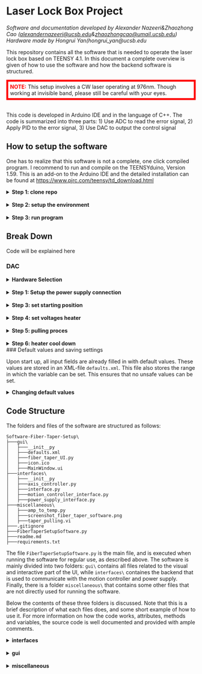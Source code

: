 # Laser Lock Box Project
_Software and documentation developed by Alexander Nazeeri&Zhaozhong Cao (alexandernazeeri@ucsb.edu&zhaozhongcao@umail.ucsb.edu)_  
_Hardware made by Hongrui Yan(hongrui_yan@ucsb.edu_  


This repository contains all the software that is needed to operate the laser lock box based on TEENSY 4.1. In this document a complete overview is given of how to use the software and how the backend software is structured.

<div style="border: 5px solid red; padding: 5px;">
    <span style="color: red;"><b>NOTE:</b></span> This setup involves a CW laser operating at 976nm. Though working at invisible band, please still be careful with your eyes.
</div>
<br>

This code is developed in Arduino IDE and in the language of C++. The code is summarized into three parts: 1) Use ADC to read the error signal, 2) Apply PID to the error signal, 3) Use DAC to output the control signal


## How to setup the software
One has to realize that this software is not a complete, one click compiled program. I recommend to run and compile on the TEENSYduino, Version 1.59. This is an add-on to the Arduino IDE and the detailed installation can be found at https://www.pjrc.com/teensy/td_download.html



<details>  
  <summary><b>Step 1: clone repo</b></summary>

In order to run the code on a new computer, first clone the GitHub repository. If you do not have git installed, please download it here: https://git-scm.com/downloads 
</details>

<br>

<details>  
  <summary><b>Step 2: setup the environment</b></summary>
    under construction


</details>
<br>
<details>  
  <summary><b>Step 3: run program</b></summary>

Under Construction

</details>

<div style="page-break-after: always;"></div>

## Break Down 

Code will be explained here

### DAC 


<details>
  <summary><b>Hardware Selection</b></summary>

To achieve a good cavity locking, we require a precise output of the control signal.  We are using the evaluation EVAL-AD5791SDZ as the external DAC module. The central chip is AD5791, a powerful chip performing 1 ppm, 20-Bit, ±1 LSB INL, Voltage Output DAC.
<br>
The communication between the EVAL-AD5791SDZ and TEENSY 4.1 is through SPI Mode_1. 

</details>

<br>

<details>
  <summary><b>Step 1: Setup the power supply connection</b></summary>

  <div style="border: 5px solid red; padding: 5px;">
    <span style="color: red;"><b>WARNING:</b></span> Please, do not, do not, do not use your computer USB to power this board! Please use an external voltage supply to drive it. 
</div>
<br>
The evaluation board offers three ways for power supply: 1)ADP 5070 with LDOS 2) ADP 5070 3) Bench Supply. In order to select the way of power supply, there are multiple physical switches on the board that must be inserted or removed. Since I am using ADP 5070 with LDOs, I will put my connection here: 
![screenshot fiber taper software](miscellaneous/screenshot_fiber_taper_software.png)
</details>

<br>

<details>
<summary><b>Step 3: set starting position</b></summary>

In this dialog you set the starting position of stages for the pulling process. The 'start Δx' is the distance between the two clamping points. The 'go to start vel' defines how fast the horizontal stages are moved to the starting position. The 'heater up vel' defines how fast the vertical stage moves up. The starting position of axis 3 is always at 25 mm, which is the maximum in the range of the stage. 

After the 'Go to start' button is clicked, all three stages move to their respective positions. After this, the fiber can be placed in the clamps. If necessary the clamps with the rails can be taken out the place the fiber. 

 <div style="border: 5px solid red; padding: 5px;">
    <span style="color: red;"><b>WARNING:</b></span> Before moving the stages to their starting positions, make sure to untighten the fiber clamp that is not held by the spring from the rails, such that both stages can move freely. Make sure that the vertical stage is also free to move and will not collide with any other parts of the setup. 
</div>

</details>

<br>

<details>
  <summary><b>Step 4: set voltages heater</b></summary>

The AC voltage over the ceramic heater element has to incremented very slowly to not damage the heater and maintain temperature reproducability over long use time. One sets a starting voltage, a final voltage and a voltage slope. Every second, the voltage is incremented by the voltage slope until the final voltage is reached. One can also set the frequency of the AC supply signal for the heater. When the 'Turn on heater' button is clicked the output of the power supply will be turned on and the heater will slowly heat up. 

<div style="border: 5px solid red; padding: 5px;">
    <span style="color: red;"><b>WARNING:</b></span> Once the heater is warmed up, do not touch the heater itself or any of the metal close to heater as it can reach dangerously high temperatures.
</div>

<br>

</details>

<br>
<details>
  <summary><b>Step 5: pulling proces</b></summary>

The most important step in the process is the actual pulling of the fiber. In order to do this, three step have to be taken. First, the heater has to be lowered over the fiber.
<div style="border: 5px solid red; padding: 5px;">
    <span style="color: red;"><b>WARNING:</b></span> Before lowering the heater, first make sure that the heater is aligned properly with the fiber by moving it with the two manual translation stages, in order to prevent the heater from damaging the fiber, or even worse, collide with any other part of the setup. 
</div>

<br>

The heater is lowered to the position set by 'heater pos' with a velocity set by 'heater lowering vel'. This velocity can be important if you want the fiber to heat up slowly. By making use of the temperature gradient in the insertion slit of the heating element one can slowly increase the temperature around the fiber. The heater is lowered by pressing the 'Lower heater' button. 

<div style="border: 5px solid red; padding: 5px;">
    <span style="color: red;"><b>WARNING:</b></span> The 'heater' pos had to be carefully set to prevent the heater from damaging the fiber. Make sure to first calibrate this value before moving the stage. 
</div>

<br>

Next, the settings for the actual pulling of the fiber are set. With 'final Δx' one sets the final distance between the two clamps. One can also opt to instead set 'pull distance' _d<sub>pull</sub>_, which is the distance one single stage is moving during the pulling process. The total increase in length of the fiber _Δx<sub>tot</sub>_ is therefore

<p style="text-align: center;"><i>Δx<sub>tot</sub> = Δx<sub>final</sub> - Δx<sub>start</sub> = 2d<sub>pull</sub></i> .</p>


The 'pulling vel' sets the velocity with which the fiber is pulled per stage. The total velocity at which the fiber increases in length is thus twice the velocity per stage. Clicking the button 'Pull Fiber' initiates the pulling of the fiber. 

 <div style="border: 5px solid red; padding: 5px;">
    <span style="color: red;"><b>WARNING:</b></span> Before moving the stages to pull the fiber, make sure to untighten the fiber clamp that is not held by the spring from the rails, such that both stages can move freely.
</div>

<br>

Finally one defines the speed at which the heater moves back up with 'heater back vel'. The heater always moves back to its highest position at 25 mm. Similarly to the lowering of the heater, this velocity has to be carefully set to slowly cool down and prevent breakage of the fiber due to thermal shock. 

As these three steps do not require any human intervention, the software has the option to perform all three steps consequtively with a set waiting time between each step. These can be set in the input fields between the button for the individual steps. The button 'Run all' starts the three processes. 

After the pulling is completed, one can tighten the clamps to the rails and take out the fiber clamp holder. One can now use the spring mechanism to tension the fiber: untighten the clamp that is held by the spring from the rails, and pull back the actuator to get the fiber under the tension of the spring. Monitoring the transmission of the fiber during tensioning can be useful. 
</details>

<br>

<details>
  <summary><b>Step 6: heater cool down</b></summary>

The final step is the cooling down of the heater. It is recommended to first move the heater away from the fiber with the manual stages. This way the fiber is not exposed to any remaining heat, and can be taken off from the stages for further steps. For the cool down, only the 'cool down slope' has to be set: the voltage over the heater is decremented every second by the value of the slope untill a voltage of 0 V is reached, after which the output of the power supply is turned off. 

</details>
<div style="page-break-after: always;"></div>
### Default values and saving settings

Upon start up, all input fields are already filled in with default values. These values are stored in an XML-file `defaults.xml`. This file also stores the range in which the variable can be set. This ensures that no unsafe values can be set. 

<details>
  <summary><b>Changing default values</b></summary>

It can be useful to store values for the input fields so that certain settings can be retrieved to reproduce a tapered fiber. In order to do this, one can adapt the `defaults.xml` file and set specific default values. If needed, the ranges of the input fields can also be changed. 
<div style="border: 5px solid red; padding: 5px;">
    <span style="color: red;"><b>WARNING:</b></span> Be careful with changing the range on the input fields or setting default values; it may lead to unsafe values that cause damage to the setup.
</div>
<br>
One does not have to modify the code the use a different defaults file. One can simply use the `-defaults` argument when calling the script:

```powershell
python FiberTaperSetupSoftware.py -defaults \path\to\custom_defaults.xml
```

When this argument is not given, it will use `.\GUI\defaults.xml`. 

</details>

<div style="page-break-after: always;"></div>

## Code Structure

The folders and files of the software are structured as follows:

```
Software-Fiber-Taper-Setup\
├───gui\
│   ├───__init__py
│   ├───defaults.xml
│   ├───fiber_taper_UI.py
│   ├───icon.ico
│   ├───MainWindow.ui
├───interfaces\
│   ├───__init__py
│   ├───axis_controller.py
│   ├───interface.py
│   ├───motion_controller_interface.py
│   ├───power_supply_interface.py
├───miscellaneous\
│   ├───amp_to_temp.py
│   ├───screenshot_fiber_taper_software.png
│   ├───taper_pulling.vi
├───.gitignore
├───FiberTaperSetupSoftware.py
├───readme.md
├───requirements.txt
```

The file `FiberTaperSetupSoftware.py` is the main file, and is executed when running the software for regular use, as described above. The software is mainly divided into two folders: `gui\` contains all files related to the visual and interactive part of the UI, while `interfaces\` containes the backend that is used to communicate with the motion controller and power supply. Finally, there is a folder `miscellaneous\` that contains some other files that are not directly used for running the software. 

Below the contents of these three folders is discussed. Note that this is a brief description of what each files does, and some short example of how to use it. For more information on how the code works, attributes, methods and variables, the source code is well documented and provided with ample comments. 

<details>
<summary><b>interfaces</b></summary>

- `interface.py` contains the `Interface` class, which is a general class for communicating with any instrument. In has attributes that store import variables for communication, such as baudrate and termination characters. It also contains the instrument identifier, based on which it is able to connect to the proper device. The method `get_instrument()` is done by attempting to make a connection with all available connected devices, querying the device's ID and matching it with the initialized ID. If there is a match, the algorithm stops and returns a PyVisa `SerialInstrument` object. 

- `motion_controller_interface.py` contains the `MotionControllerInterface` class, which is a subclass of the `Interface` class. This class uses a PyVisa `SerialInstrument` object to communicate with the motion controller with ASCII-commands. The `get_instrument()` is called directly upon initialization. It contains methods that are not axis-specific, such as homing all axes, turn all axes on or off, performing simultaneous motion, monitoring motion and retrieving errors from the motion controller. This class contains three `AxisController` objects from the file `axis_controller.py`. This class contains methods that only apply to one axis, such as setting its position, velocity, homing or stopping the axis. Each axis has a variable `axis_nr` that correspondes with the labels on the motion controller. It also contains an `update()` method, which retrieves all useful quantities from the motion controller and stores them. One can then retrieves these attributes. 

  For instance, one can set the velocity of one specific axis and monitor the motion as follows: 
  ```python
  from motion_controller_interface import MotionControllerInterface
  import time

  # initialize instrument
  instrument = MotionControllerInterface()

  # it is best practice to start every programm with homing all axes
  instrument.home_all_axes()

  # turn on and set position and velocity
  instrument.ax2.turn_on()
  instrument.ax2.set_vel(0.2) # in mm/s
  instrument.ax2.set_pos(10) # in mm

  # monitor the motion by updating (retrieves all useful information from the mc)
  # and printing its position every second
  while instrument.ax2.is_moving:
    #get useful quantities
    print(instrument.ax2.get_pos())
    print(instrument.ax2.get_pos())

    #which is the same as
    instrument.update()
    print(instrument.ax2.pos)
    print(instrument.ax2.vel)

    time.sleep(1)

  # always turn off the axis when the motion is done. 
  instrument.ax1.turn_off()
  ```

- `power_supply_interface.py` contains the `PowerSupplyInterface` class, which is again a subclass of the `Interface` class. It contains methods to set the voltage of the power supply and read out the voltage, current or power. It also contains a method to retrieve the errors from the device. Similar to the `MotionControllerInterface`, the class has an `update()` method that retrieves all useful quantities from the power supply and stores them in attributes. It is important to note that the interface is only developed to set and read AC-voltage, while the ASR-2100 can in also deliver DC-voltages. 
<div style="page-break-after: always;"></div>
  Here a short example of how you can set the voltage and the read out its current and power:

  ```python
  from power_supply_interface import PowerSupplyInterface
  import time

  # initialize instrument
  instrument = PowerSupplyInterface()

  # set voltage
  instrument.set_voltage(10) # in V

  # read out useful quantities
  print(instrument.get_current_rms()) # in Arms
  print(instrument.get_power()) # in W

  # which outputs the same as 
  instrument.update()
  print(instrument.current_rms)
  print(instrument.power)
  ```

Please inspect the source code to see what other methods and attributes are available. 

</details>
<br>

<details>
  <summary><b>gui</b></summary>

- `fiber_taper_UI.py` contains the `FiberTaperUI` class. This is a subclass of the `QMainWindow` class from the PyQt6 package. This class is the main window of the UI; it will launch the main window with the `Qmainwindow.show()` method. It will also load an icon saved as `icon.ico`, which is a schematic picture of a tapered fiber. The `FiberTaperUI` class contains methods that initialize the application such as loading the whole visual layout, setting default values and ranges for the input fields, performing monitoring of both devices and using the interfaces to execute processes when buttons in the UI are clicked. Most methods of this class are never accessed in code, only through interaction in the UI, and I will therefore not go into too much detail on this. Below a short example of how to launch the application in code:

  ```python
  from fiber_taper_UI import FiberTaperUI
  from PyQt6.QtWidgets import QApplication

  app = QApplication(sys.argv)
  main_window = FiberTaperUI()
  main_window.show()
  app.exec()
  ```

- `MainWindow.ui` is a `.xml`-file that stores the whole visual layout of the setup. It is generated by the interactive UI design tool 'QtDesigner'. This program allows you to drag and drop widgets into the main window, define the layout, add text, etc. After saving the `.xml`-file is generated which is loaded into the `FiberTaperUI` class using the function `PyQt6.uic.LoadUi()`. Now all widgets in the UI are attributes of the `FiberTaperUI` class. 

- `defaults.xml` is a second `.xml`-file that stores the default values, ranges, units and descriptions of all input fields, as well as the descriptions for the buttons. This `defaults.xml` is separate from the `MainWindow.ui` with the idea that `defaults.xml` can be easily changed, without having to go into QtDesigner. Especially the default values can be used to store certain settings to reproduce a tapered fiber, for instance a tapered fiber with a desired thickness. The descriptions are used to generated tooltips when hovering over input fiels or buttons. These can also be changed for different settings, to inform a user with specifics on this setting. How to use the program with a different defaults-file can be read in the section above. 
  
</details>
<br>

<details>
  <summary><b>miscellaneous</b></summary>

- `amp_to_temp.py` is a simple script that fits a fourth degree polynomial to the calibration curve of the ceramic heating element. The fitted parameters are not loaded from this file, but simple hard coded into the `get_temp()` method of the `FiberTaperUI` class, as this fitting procedure has only been done once. In order to fitting the pixel coordinates of the data points where determined by hand. 

- `taper_pulling.vi` is the labview code that is used for the fiber tapering setup at the University of California in Santa Barbara, on which the setup in Leiden is based. This file can be consulted to retrieve what values for the velocities and voltages they are using. 

- `screenshot_fiber_taper_software.png` is screenshot of the software that is included in the `readme.md`. 
</details>

